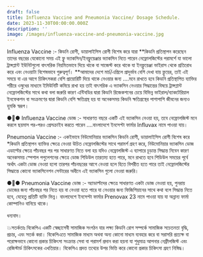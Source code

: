 ```yaml
---
draft: false
title: Influenza Vaccine and Pneumonia Vaccine/ Dosage Schedule.
date: 2023-11-30T00:00:00.000Z
description: ''
image: /images/influenza-vaccine-and-pneumonia-vaccine.jpg
---
```


Influenza Vaccine :- কিডনি রোগী, ডায়ালাইসিস রোগী বিশেষ করে যারা \*\*কিডনি প্রতিস্থাপন করেছেন তাদের বছরের যেকোনো সময় এই ফ্লু ভ্যাকসিন/ইনফ্লুয়েঞ্জার ভ্যাকসিন নিতে পারেন নেফ্রোলজিস্টের পরামর্শে যা ভালো ট্রান্সপ্লান্ট ইউনিটগুলো বাৎসরিক নিয়মিতভাবে দিয়ে থাকে বা সাজেস্ট করে থাকে যা ইনফ্লুয়েঞ্জা ভাইরাস থেকে প্রতিরোধ করে এবং নেওয়াটা বিশেষভাবে গুরুত্বপূর্ণ। \*\*আমাদের দেশে মার্চ/এপ্রিলে প্রাদুর্ভাব বেশি  দেখা যায় ফ্লুয়ের, তাই এই সময়ে বা এর আগে চিকিৎসকরা বেশি প্রায়োরিটি দিয়ে থাকে নেওয়ার জন্য ....মনে রাখতে হবে কিডনি প্রতিস্থাপিত ব্যাক্তির শরীরে ওষুধের মাধ্যমে ইমিউনিটি কমিয়ে রাখা হয় তাই বাৎসরিক এ ভ্যাকসিন নেওয়ার সিদ্ধান্তের বিষয়ে ট্রান্সপ্লান্ট নেফ্রোলজিস্টের সাথে কথা বলা জরুরি কারণ এন্টিবডির দ্বারা কিডনি রিজেকশনের চেয়ে বিভিন্ন ভাইরাল/ব্যাকটেরিয়াল ইনফেকশন বা সংক্রমণের দ্বারা কিডনি বেশি ক্ষতিগ্রস্থ হয় যা অনেকসময় কিডনি ক্ষতিগ্রস্থের পাশাপাশি জীবনের জন্যও হুমকি স্বরূপ।

●💉● Influenza Vaccine ডোজ :- সাধারণত বছরে একটি এই ভ্যাকসিন নেওয়া হয়, তবে নেফ্রোলজিস্ট মনে করলে ছয়মাস পর-পরও প্রেসক্রাইব করতে পারেন ....বাংলাদেশে ইনসেপ্টা ফার্মার Influvax নামে পাওয়া যায়।

Pneumonia Vaccine :- একইভাবে নিউমোনিয়ার ভ্যাকসিন কিডনি রোগী, ডায়ালাইসিস রোগী বিশেষ করে \*কিডনি প্রতিস্থাপন ব্যাক্তির ক্ষেত্রে নেওয়া উচিত নেফ্রোলজিস্টের সাথে পরামর্শ গ্রহণ করে, নিউমোনিয়ার ভ্যাকসিন ডোজ এডাল্টের ক্ষেত্রে পাঁচবছর পর পর সাধারণত নিতে বলা হয় যদিও নেফ্রোলজিস্ট এ ব্যাপারে চূড়ান্ত সিদ্ধান্ত নিবেন কারণ অনেকসময় স্পেশাল পপুলেশনের ক্ষেত্রে ডোজ শিডিউল তারতম্য হতে পারে, মনে রাখতে হবে শিডিউল সময়ের পূর্বে অর্থাৎ একটা ডোজ নেওয়া হলো তারপর পাঁচবছরের আগে নেওয়া হলে হিতে বিপরীত হতে পারে তাই নেফ্রোলজিস্টের সিদ্ধান্তে কোনো ভ্যাকসিনেশন সেন্টারের অধীনে এই ভ্যাকসিন গুলো নেওয়া জরুরি।

●💉● Pneumonia Vaccine ডোজ :- অ্যাডাল্টদের ক্ষেত্রে সাধারণত একটা ডোজ নেওয়া হয়, পুনরায় ডোজের জন্য পাঁচবছর পর নিতে হয় বা নেওয়া হতে পারে যা নেওয়ার জন্য ফিজিশিয়ানের সাথে কথা বলে সিদ্ধান্ত নিতে হবে, যেহেতু প্রতিটি ব্যক্তি ভিন্ন। বাংলাদেশে ইনসেপ্টা ফার্মার Prenovax 23 নামে পাওয়া যায় যা অন্নান্য ফার্মা কোম্পানিও বানিয়ে থাকে।

ধন্যবাদ।

💥সতর্কতাঃ বিকেপিএ একটি স্বেচ্ছাসেবী সামাজিক সংগঠন যার লক্ষ্য কিডনি রোগ সম্পর্কে সামাজিক সচেতনতা বৃদ্ধি, প্রচার, এবং সতর্ক করা। বিকেপিএতে সামাজিক মাধ্যম অথবা অন্য কোনো মাধ্যম ব্যবহার করে বা সরাসরি প্রত্যক্ষ বা পরোক্ষভাবে কোনো প্রকার চিকিৎসা সংক্রান্ত সেবা বা পরামর্শ প্রদান করা হয়না যা শুধুমাত্র আপনার নেফ্রীলজিস্ট এবং রেজিস্টার্ড চিকিৎসকের এখতিয়ার। বিকেপিএ প্রদত্ত তথ্যের উপর ভিত্তি করে কোনো প্রকার চিকিৎসা গ্রহণ নিষিদ্ধ।
